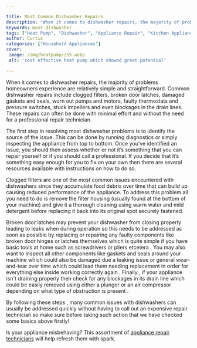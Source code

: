 ```yaml
---

title: Most Common Dishwasher Repairs
description: "When it comes to dishwasher repairs, the majority of problems homeowners experience are relatively simple and straightforward. Com...get more info"
keywords: most dishwasher
tags: ["Heat Pump", "Dishwasher", "Appliance Repair", "Kitchen Appliances", "Clean Appliance", "Appliance Guide"]
author: Curtis
categories: ["Household Appliances"]
cover: 
 image: /img/heatpump/255.webp
 alt: 'cost effective heat pump which showed great potential'

---
```


When it comes to dishwasher repairs, the majority of problems homeowners experience are relatively simple and straightforward. Common dishwasher repairs include clogged filters, broken door latches, damaged gaskets and seals, worn out pumps and motors, faulty thermostats and pressure switches, stuck impellers and even blockages in the drain lines. These repairs can often be done with minimal effort and without the need for a professional repair technician.

The first step in resolving most dishwasher problems is to identify the source of the issue. This can be done by running diagnostics or simply inspecting the appliance from top to bottom. Once you’ve identified an issue, you should then assess whether or not it’s something that you can repair yourself or if you should call a professional. If you decide that it’s something easy enough for you to fix on your own then there are several resources available with instructions on how to do so.

Clogged filters are one of the most common issues encountered with dishwashers since they accumulate food debris over time that can build up causing reduced performance of the appliance. To address this problem all you need to do is remove the filter housing (usually found at the bottom of your machine) and give it a thorough cleaning using warm water and mild detergent before replacing it back into its original spot securely fastened.

Broken door latches may prevent your dishwasher from closing properly leading to leaks when during operation so this needs to be addressed as soon as possible by replacing or repairing any faulty components like broken door hinges or latches themselves which is quite simple if you have basic tools at home such as screwdrivers or pliers etcetera . You may also want to inspect all other components like gaskets and seals around your machine which could also be damaged due a leaking issue or general wear-and-tear over time which could lead them needing replacement in order for everything else inside working correctly again . Finally , if your appliance isn't draining properly then check for any blockages in its drain line which could be easily removed using either a plunger or an air compressor depending on what type of obstruction is present . 

By following these steps , many common issues with dishwashers can usually be addressed quickly without having to call out an expensive repair technician so make sure before taking such action that we have checked some basics above firstly!

Is your appliance misbehaving? This assortment of <a href="/pages/appliance-repair-technicians/">appliance repair technicians</a> will help refresh them with spark.